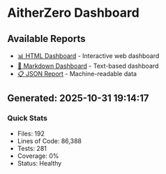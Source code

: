 # AitherZero Dashboard

## Available Reports

- [📊 HTML Dashboard](dashboard.html) - Interactive web dashboard
- [📝 Markdown Dashboard](dashboard.md) - Text-based dashboard
- [📋 JSON Report](dashboard.json) - Machine-readable data

## Generated: 2025-10-31 19:14:17

### Quick Stats
- Files: 192
- Lines of Code: 86,388
- Tests: 281
- Coverage: 0%
- Status: Healthy
